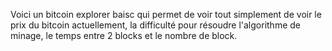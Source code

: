 Voici un bitcoin explorer baisc qui permet de voir tout simplement de voir le prix du bitcoin actuellement, la difficulté pour résoudre l'algorithme de minage, le temps entre 2 blocks et le nombre de block. 
